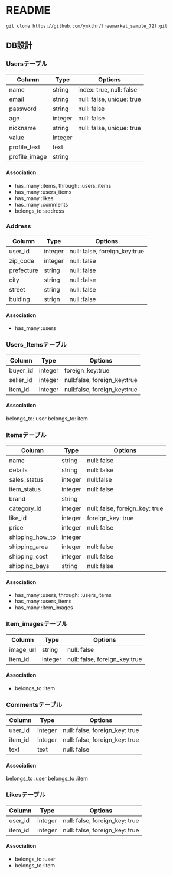# README
```
git clone https://github.com/ymkthr/freemarket_sample_72f.git
```

## DB設計
### Usersテーブル
|Column|Type|Options|
|------|----|-------|
|name|string|index: true, null: false|
|email|string|null: false, unique: true|
|password|string|null: false|
|age|integer|null: false|
|nickname|string|null: false, unique: true|
|value|integer||
|profile_text|text||
|profile_image|string||
#### Association
- has_many :items, through: :users_items
- has_many :users_items
- has_many :likes
- has_many :comments
- belongs_to :address

### Address
|Column|Type|Options|
|------|----|-------|
|user_id|integer|null: false, foreign_key:true|
|zip_code|integer|null: false|
|prefecture|string|null: false|
|city|string|null :false|
|street|string|null: false|
|bulding|strign|null :false|
#### Association
- has_many :users

### Users_Itemsテーブル
|Column|Type|Options|
|------|----|-------|
|buyer_id|integer|foreign_key:true|
|seller_id|integer|null:false, foreign_key:true|
|item_id|integer|null:false, foreign_key:true|
#### Association
belongs_to: user
belongs_to: item

### Itemsテーブル
|Column|Type|Options|
|------|----|-------|
|name|string|null: false|
|details|string|null: false|
|sales_status|integer|null:false|
|item_status|integer|null: false|
|brand|string||
|category_id|integer|null: false, foreign_key: true|
|like_id|integer|foreign_key: true|
|price|integer|null: false|
|shipping_how_to|integer||
|shipping_area|integer|null: false|
|shipping_cost|integer|null: false|
|shipping_bays|string|null: false|
#### Association
- has_many :users, through: :users_items
- has_many :users_items
- has_many :item_images

### Item_imagesテーブル
|Column|Type|Options|
|------|----|-------|
|image_url|string|null: false|
|item_id|integer|null: false, foreign_key:true|
#### Association
- belongs_to :item


### Commentsテーブル
|Column|Type|Options|
|------|----|-------|
|user_id|integer|null: false, foreign_key: true|
|item_id|integer|null: false, foreign_key: true|
|text|text|null: false|
#### Association
belongs_to :user
belongs_to :item


### Likesテーブル
|Column|Type|Options|
|------|----|-------|
|user_id|integer|null: false, foreign_key: true|
|item_id|integer|null: false, foreign_key: true|
#### Association
- belongs_to :user
- belongs_to :item